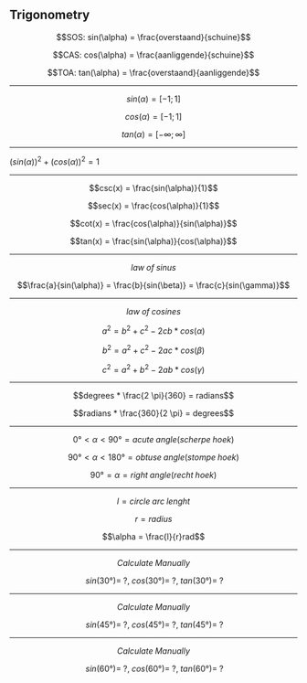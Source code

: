 <link rel="stylesheet" href="../style.css">

<script src="https://polyfill.io/v3/polyfill.min.js?features=es6"></script>
<script type="text/javascript" id="MathJax-script" async src="https://cdn.jsdelivr.net/npm/mathjax@3/es5/tex-mml-chtml.js"></script>


## Trigonometry

$$SOS: sin(\alpha) = \frac{overstaand}{schuine}$$  

$$CAS: cos(\alpha) = \frac{aanliggende}{schuine}$$  

$$TOA: tan(\alpha) = \frac{overstaand}{aanliggende}$$  

---

$$sin(\alpha) = [-1;1]$$  

$$cos(\alpha) = [-1;1]$$  

$$tan(\alpha) = [-\infty; \infty]$$  

---

$(sin(\alpha))^2 + (cos(\alpha))^2 = 1$  

---

$$csc(x) = \frac{sin(\alpha)}{1}$$  

$$sec(x) = \frac{cos(\alpha)}{1}$$  

$$cot(x) = \frac{cos(\alpha)}{sin(\alpha)}$$  

$$tan(x) = \frac{sin(\alpha)}{cos(\alpha)}$$  

---

$$law \; of \; sinus$$  

$$\frac{a}{sin(\alpha)} = \frac{b}{sin(\beta)} = \frac{c}{sin(\gamma)}$$  

---

$$law \; of \; cosines$$  

$$a^2 = b^2 + c^2 - 2 cb * cos(\alpha)$$  

$$b^2 = a^2 + c^2 - 2 ac * cos(\beta)$$  

$$c^2 = a^2 + b^2 - 2 ab * cos(\gamma)$$  

---

$$degrees * \frac{2 \pi}{360} = radians$$  

$$radians * \frac{360}{2 \pi} = degrees$$  

---

$$0° < \alpha < 90° = acute \; angle (scherpe \; hoek)$$  

$$90° < \alpha < 180° = obtuse \; angle (stompe \; hoek)$$  

$$90° = \alpha = right \; angle (recht \; hoek)$$  

---

$$l = circle \; arc \; lenght$$  

$$r = radius$$

$$\alpha = \frac{l}{r}rad$$  

---

$$Calculate \; Manually$$  

$$\; sin(30°) = \; ?, \; cos(30°) = \; ? , \; tan(30°) = \; ?$$  

---

$$Calculate \; Manually$$  

$$\; sin(45°) = \; ?, \; cos(45°) = \; ? , \; tan(45°) = \; ?$$  

---

$$Calculate \; Manually$$  

$$\; sin(60°) = \; ?, \; cos(60°) = \; ? , \; tan(60°) = \; ?$$  
